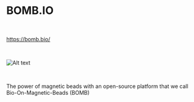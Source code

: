<h1>BOMB.IO</h1>

</BR>

https://bomb.bio/


</BR>


 
![Alt text](https://raw.githubusercontent.com/JonnyBanana/THE-BIOHACKING-BIBLE/master/Manuals-Books-Pdf/BOMB.IO/IMG/BOMB.PNG)


</BR>



The power of magnetic beads with an open-source platform that we call Bio-On-Magnetic-Beads (BOMB)
